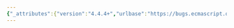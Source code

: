 ```yaml
---
{"_attributes":{"version":"4.4.4+","urlbase":"https://bugs.ecmascript.org/","maintainer":"dherman@mozilla.com"},"bug":{"bug_id":3553,"creation_ts":"2015-01-16 07:39:00 -0800","short_desc":"9.5.14 [[Construct]] method of Proxy Object, step 9: missing argument newTarget","delta_ts":"2015-02-02 18:38:50 -0800","product":"Draft for 6th Edition","component":"technical issue","version":"Rev 31: January 15, 2015 Draft","rep_platform":"All","op_sys":"All","bug_status":"RESOLVED","resolution":"FIXED","priority":"Normal","bug_severity":"enhancement","everconfirmed":true,"reporter":{"uid":"claude.pache","name":"Claude Pache"},"assigned_to":{"uid":"allen","name":"Allen Wirfs-Brock"},"long_desc":[{"commentid":11478,"comment_count":0,"who":{"uid":"claude.pache","name":"Claude Pache"},"bug_when":"2015-01-16 07:39:07 -0800","thetext":"9.5.14 Proxy Object: [[Construct]] ( argumentsList, newTarget )\nStep 9 reads:\n\n  9. Let newObj be the result of calling trap with handler as the this value and a new List containing target and argArray.\n\nIt should be:\n\n  9. Let newObj be Call(trap, handler, «target, argArray, newTarget»).\n\n(The newTarget argument is missing.)"},{"commentid":11509,"comment_count":1,"who":{"uid":"allen","name":"Allen Wirfs-Brock"},"bug_when":"2015-01-16 10:26:49 -0800","thetext":"fixed in rev32 editor's draft"},{"commentid":11942,"comment_count":2,"who":{"uid":"allen","name":"Allen Wirfs-Brock"},"bug_when":"2015-02-02 18:38:50 -0800","thetext":"fixed in rev32 draft"}]}}
---
```

